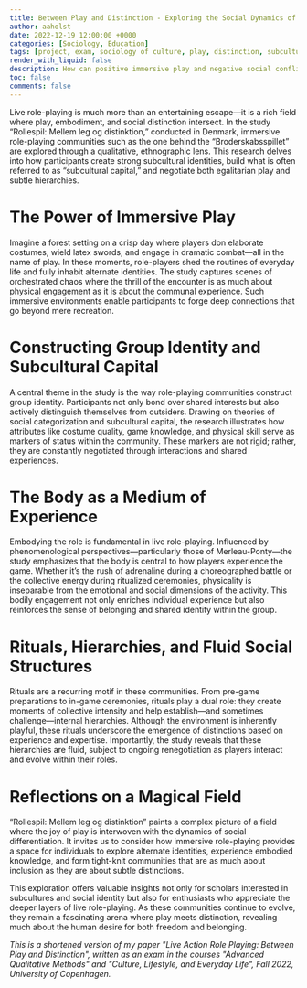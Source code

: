 ```yaml
---
title: Between Play and Distinction - Exploring the Social Dynamics of Live Role-Playing
author: aaholst
date: 2022-12-19 12:00:00 +0000
categories: [Sociology, Education]
tags: [project, exam, sociology of culture, play, distinction, subcultural capital, social conflict]
render_with_liquid: false
description: How can positive immersive play and negative social conflict both exist in the same social space? My paper from 2022 explores how conflict is perpusfully being created to establish fun games.
toc: false
comments: false
---
```


Live role-playing is much more than an entertaining escape—it is a rich field where play, embodiment, and social distinction intersect. In the study “Rollespil: Mellem leg og distinktion,” conducted in Denmark, immersive role-playing communities such as the one behind the “Broderskabsspillet” are explored through a qualitative, ethnographic lens. This research delves into how participants create strong subcultural identities, build what is often referred to as “subcultural capital,” and negotiate both egalitarian play and subtle hierarchies.

# The Power of Immersive Play
Imagine a forest setting on a crisp day where players don elaborate costumes, wield latex swords, and engage in dramatic combat—all in the name of play. In these moments, role-players shed the routines of everyday life and fully inhabit alternate identities. The study captures scenes of orchestrated chaos where the thrill of the encounter is as much about physical engagement as it is about the communal experience. Such immersive environments enable participants to forge deep connections that go beyond mere recreation.

# Constructing Group Identity and Subcultural Capital
A central theme in the study is the way role-playing communities construct group identity. Participants not only bond over shared interests but also actively distinguish themselves from outsiders. Drawing on theories of social categorization and subcultural capital, the research illustrates how attributes like costume quality, game knowledge, and physical skill serve as markers of status within the community. These markers are not rigid; rather, they are constantly negotiated through interactions and shared experiences.

# The Body as a Medium of Experience
Embodying the role is fundamental in live role-playing. Influenced by phenomenological perspectives—particularly those of Merleau-Ponty—the study emphasizes that the body is central to how players experience the game. Whether it’s the rush of adrenaline during a choreographed battle or the collective energy during ritualized ceremonies, physicality is inseparable from the emotional and social dimensions of the activity. This bodily engagement not only enriches individual experience but also reinforces the sense of belonging and shared identity within the group.

# Rituals, Hierarchies, and Fluid Social Structures
Rituals are a recurring motif in these communities. From pre-game preparations to in-game ceremonies, rituals play a dual role: they create moments of collective intensity and help establish—and sometimes challenge—internal hierarchies. Although the environment is inherently playful, these rituals underscore the emergence of distinctions based on experience and expertise. Importantly, the study reveals that these hierarchies are fluid, subject to ongoing renegotiation as players interact and evolve within their roles.

# Reflections on a Magical Field
“Rollespil: Mellem leg og distinktion” paints a complex picture of a field where the joy of play is interwoven with the dynamics of social differentiation. It invites us to consider how immersive role-playing provides a space for individuals to explore alternate identities, experience embodied knowledge, and form tight-knit communities that are as much about inclusion as they are about subtle distinctions.

This exploration offers valuable insights not only for scholars interested in subcultures and social identity but also for enthusiasts who appreciate the deeper layers of live role-playing. As these communities continue to evolve, they remain a fascinating arena where play meets distinction, revealing much about the human desire for both freedom and belonging.

*This is a shortened version of my paper "Live Action Role Playing: Between Play and Distinction", written as an exam in the courses "Advanced Qualitative Methods" and "Culture, Lifestyle, and Everyday Life", Fall 2022, University of Copenhagen.*
